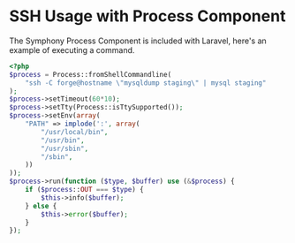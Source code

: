 # SSH Usage with Process Component

The Symphony Process Component is included with Laravel, here's an example of executing a command.

```php
<?php
$process = Process::fromShellCommandline(
    "ssh -C forge@hostname \"mysqldump staging\" | mysql staging"
);
$process->setTimeout(60*10);
$process->setTty(Process::isTtySupported());
$process->setEnv(array(
    "PATH" => implode(':', array(
        "/usr/local/bin",
        "/usr/bin",
        "/usr/sbin",
        "/sbin",
    ))
));
$process->run(function ($type, $buffer) use (&$process) {
    if ($process::OUT === $type) {
        $this->info($buffer);
    } else {
        $this->error($buffer);
    }
});

```
